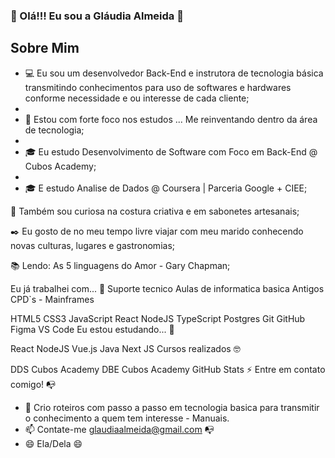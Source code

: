 ### 👋 Olá!!! Eu sou a Gláudia Almeida 👋
## Sobre Mim

- 💻 Eu sou um desenvolvedor Back-End e instrutora de tecnologia básica transmitindo conhecimentos para uso de softwares e hardwares conforme necessidade e ou interesse de cada cliente;
- 
- 🌱  Estou com forte foco nos estudos ... Me reinventando dentro da área de tecnologia;
- 
- 🎓 Eu estudo Desenvolvimento de Software com Foco em Back-End @ Cubos Academy;
- 
- 🎓 E estudo Analise de Dados @  Coursera | Parceria Google + CIEE;

🔎 Também sou curiosa na costura criativa e em sabonetes artesanais;

✒️ Eu gosto de no meu tempo livre viajar com meu marido conhecendo novas culturas, lugares e gastronomias;

📚 Lendo: As 5 linguagens do Amor - Gary Chapman;

Eu já trabalhei com... 🔧
Suporte tecnico
Aulas de informatica basica
Antigos CPD`s - Mainframes

HTML5 CSS3 JavaScript React NodeJS TypeScript Postgres Git GitHub Figma VS Code
Eu estou estudando... 🧩

React NodeJS Vue.js Java Next JS
Cursos realizados 🤓

DDS Cubos Academy DBE Cubos Academy
GitHub Stats ⚡
Entre em contato comigo! 📭

- 👯  Crio roteiros com passo a passo em tecnologia basica para transmitir o conhecimento a quem tem interesse - Manuais.
- 📫  Contate-me glaudiaalmeida@gmail.com 📭
- 😄  Ela/Dela 😄 


